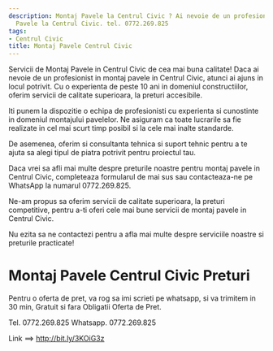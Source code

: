 ```yaml
---
description: Montaj Pavele la Centrul Civic ? Ai nevoie de un profesionist in Montaj
  Pavele la Centrul Civic. tel. 0772.269.825
tags:
- Centrul Civic
title: Montaj Pavele Centrul Civic
---
```




Servicii de Montaj Pavele in Centrul Civic de cea mai buna calitate! 
Daca ai nevoie de un profesionist in montaj pavele in Centrul Civic, atunci ai ajuns in locul potrivit. 
Cu o experienta de peste 10 ani in domeniul constructiilor, oferim servicii de calitate superioara, la preturi accesibile. 

Iti punem la dispozitie o echipa de profesionisti cu experienta si cunostinte in domeniul montajului pavelelor. 
Ne asiguram ca toate lucrarile sa fie realizate in cel mai scurt timp posibil si la cele mai inalte standarde. 

De asemenea, oferim si consultanta tehnica si suport tehnic pentru a te ajuta sa alegi tipul de piatra potrivit pentru proiectul tau. 

Daca vrei sa afli mai multe despre preturile noastre pentru montaj pavele in Centrul Civic, completeaza formularul de mai sus sau contacteaza-ne pe WhatsApp la numarul 0772.269.825. 

Ne-am propus sa oferim servicii de calitate superioara, la preturi competitive, pentru a-ti oferi cele mai bune servicii de montaj pavele in Centrul Civic. 

Nu ezita sa ne contactezi pentru a afla mai multe despre serviciile noastre si preturile practicate!

# Montaj Pavele Centrul Civic Preturi
Pentru o oferta de pret, va rog sa imi scrieti pe whatsapp, si va trimitem in 30 min, Gratuit si fara Obligatii Oferta de Pret.

Tel. 0772.269.825
Whatsapp. 0772.269.825

Link ==> http://bit.ly/3KOiG3z